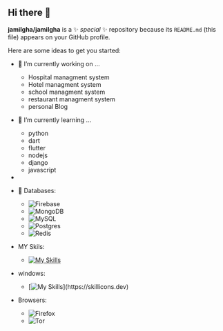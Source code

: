 ## Hi there 👋


**jamilgha/jamilgha** is a ✨ _special_ ✨ repository because its `README.md` (this file) appears on your GitHub profile.

Here are some ideas to get you started:

- 🔭 I’m currently working on ...
    - Hospital managment system
    - Hotel managment system
    - school  managment system
    - restaurant managment system
    - personal Blog
    
- 🌱 I’m currently learning ...
    - python
    - dart
    - flutter
    - nodejs
    - django
    - javascript
- 
- 👯 Databases:
    - ![Firebase](https://img.shields.io/badge/firebase-a08021?style=for-the-badge&logo=firebase&logoColor=ffcd34)
    - ![MongoDB](https://img.shields.io/badge/MongoDB-%234ea94b.svg?style=for-the-badge&logo=mongodb&logoColor=white)
    - ![MySQL](https://img.shields.io/badge/mysql-4479A1.svg?style=for-the-badge&logo=mysql&logoColor=white)
    - ![Postgres](https://img.shields.io/badge/postgres-%23316192.svg?style=for-the-badge&logo=postgresql&logoColor=white)
    - ![Redis](https://img.shields.io/badge/redis-%23DD0031.svg?style=for-the-badge&logo=redis&logoColor=white)
- MY Skils:
    - [![My Skills](https://skillicons.dev/icons?i=js,html,css,anaconda,cs,dart,django,docker,firebase,bootstrap,androidstudio)](https://skillicons.dev)
- windows:
    - [![My Skills](https://skillicons.dev/icons?i=arch,kali,windows,linux,)](https://skillicons.dev)

- Browsers:
    -   ![Firefox](https://img.shields.io/badge/Firefox-FF7139?style=for-the-badge&logo=Firefox-Browser&logoColor=white)
    -   ![Tor](https://img.shields.io/badge/Tor-7D4698?style=for-the-badge&logo=Tor-Browser&logoColor=white)

